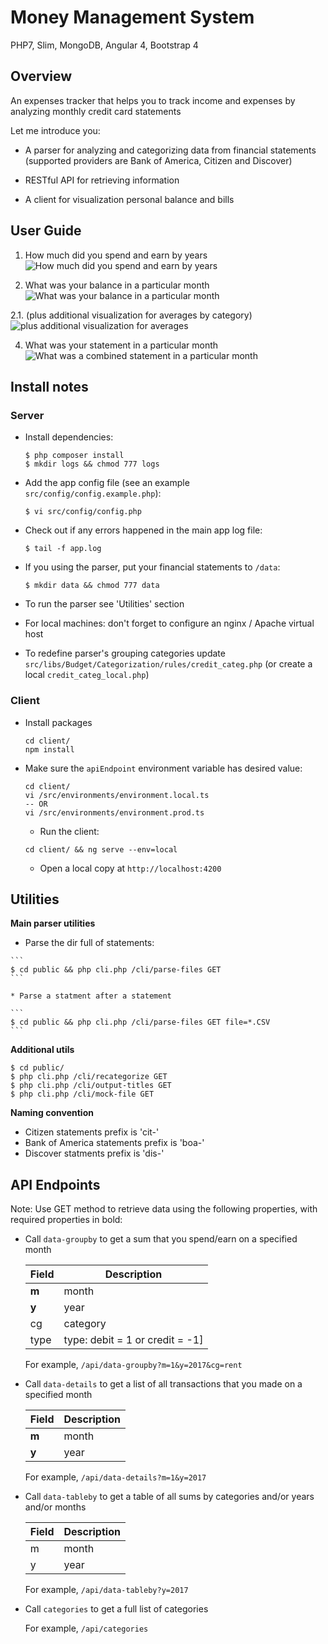 # Money Management System

PHP7, Slim, MongoDB, Angular 4, Bootstrap 4

## Overview

An expenses tracker that helps you to track income and expenses by analyzing monthly credit card statements

Let me introduce you:

* A parser for analyzing and categorizing data from financial statements (supported providers are Bank of America, Citizen and Discover)

* RESTful API for retrieving information

* A client for visualization personal balance and bills

## User Guide

1. How much did you spend and earn by years
![How much did you spend and earn by years](https://user-images.githubusercontent.com/31717889/30723523-ec386600-9f05-11e7-842b-044373bf948e.png)

2. What was your balance in a particular month 
![What was your balance in a particular month](https://user-images.githubusercontent.com/31717889/30723521-ec35bcde-9f05-11e7-9866-edb928253f4e.png)

  2.1. (plus additional visualization for averages by category)
  ![plus additional visualization for averages](https://user-images.githubusercontent.com/31717889/30723522-ec37187c-9f05-11e7-8a22-3e3f8adace06.png)

4. What was your statement in a particular month 
![What was a combined statement in a particular month](https://user-images.githubusercontent.com/31717889/30723524-ec38eb84-9f05-11e7-87bd-7e0a45da17ed.png)

## Install notes

### Server

* Install dependencies:

  ```
  $ php composer install
  $ mkdir logs && chmod 777 logs 
  ```

* Add the app config file (see an example `src/config/config.example.php`): 

  ```
  $ vi src/config/config.php
  ```

* Check out if any errors happened in the main app log file:

  ```
  $ tail -f app.log
  ```

* If you using the parser, put your financial statements to `/data`:

  ```
  $ mkdir data && chmod 777 data
  ```

* To run the parser see 'Utilities' section

* For local machines: don't forget to configure an nginx / Apache virtual host

* To redefine parser's grouping categories update `src/libs/Budget/Categorization/rules/credit_categ.php` (or create a local `credit_categ_local.php`)

### Client

* Install packages 

  ```
  cd client/
  npm install
  ```

* Make sure the `apiEndpoint` environment variable has desired value:
  
  ```
  cd client/
  vi /src/environments/environment.local.ts
  -- OR
  vi /src/environments/environment.prod.ts
  ```

  * Run the client: 

  ```
  cd client/ && ng serve --env=local
  ```

  * Open a local copy at `http://localhost:4200`

## Utilities

  **Main parser utilities**

   * Parse the dir full of statements:

    ```
    $ cd public && php cli.php /cli/parse-files GET
    ```

    * Parse a statment after a statement

    ```
    $ cd public && php cli.php /cli/parse-files GET file=*.CSV
    ```

  **Additional utils**

  ```
  $ cd public/
  $ php cli.php /cli/recategorize GET
  $ php cli.php /cli/output-titles GET
  $ php cli.php /cli/mock-file GET
  ```
  
   **Naming convention**

   * Citizen statements prefix is 'cit-'
   * Bank of America statements prefix is 'boa-'
   * Discover statments prefix is 'dis-'


## API Endpoints

  Note: Use GET method to retrieve data using the following properties, with required properties in bold:
  
  * Call `data-groupby` to get a sum that you spend/earn on a specified month
  
  
     Field | Description
     ------|------------
     **m** | month
     **y** | year
     cg | category
     type | type: debit = 1 or credit = -1]

     For example, `/api/data-groupby?m=1&y=2017&cg=rent`

  * Call `data-details` to get a list of all transactions that you made on a specified month
  
  
     Field | Description
     ------|------------
     **m** | month
     **y** | year

     For example, `/api/data-details?m=1&y=2017`

  * Call `data-tableby` to get a table of all sums by categories and/or years and/or months
  
  
     Field | Description
     ------|------------
     m | month
     y | year

     For example, `/api/data-tableby?y=2017`
    
  * Call `categories` to get a full list of categories

     For example, `/api/categories`    


